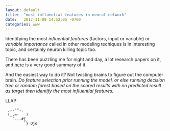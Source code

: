 ```yaml
---
layout: default
title:  "most influential features in neural network"
date:   2017-11-09 14:52:05 -0700
categories: www
---
```


Identifying the most _influential features_ (factors, input or variable) or _variable importance_ called in other modeling techiques is in interesting topic, and certainly neuron killing topic too.  

There has been puzzling me for night and day, a lot research papers on it, and [here][1] is a very good summary of it.

And the easiest way to do it? Not twisting brains to figure out the computer brain. 
_Do feature selection prior running the model, or else running decision tree or random forest based on the scored results with nn predicted result as target then identify the most influential features._


LLAP  
    
     ,--""-.
     (_,=-   )
       `---#{
            `} Ojo 
    


[1]: ftp://ftp.sas.com/pub/neural/importance.html 